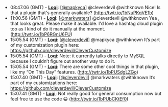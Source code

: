 * <a id="08:47.06">08:47.06 (GMT)</a> - __[Loqi](https://github.com/Loqi)__: [<a href="https://twitter.com/mapkyca">@mapkyca</a>] @cleverdevil @withknown Nice! Is that a plugin that's generally available? (http://twtr.io/1bNuPKqVE1b)
* <a id="11:00.56">11:00.56 (GMT)</a> - __[Loqi](https://github.com/Loqi)__: [<a href="https://twitter.com/markwaters">@markwaters</a>] @cleverdevil @withknown Yea , that looks great. Please make it available. I'd love a hashtag cloud plugin too as I kind of do it manually at the moment. (http://twtr.io/1bP6RGnU6FU)
* <a id="15:05.54">15:05.54 (GMT)</a> - __[Loqi](https://github.com/Loqi)__: [<a href="https://twitter.com/cleverdevil">@cleverdevil</a>] @mapkyca @withknown It’s part of my customization plugin here: https://github.com/cleverdevil/CleverCustomize
* <a id="15:05.54">15:05.54 (GMT)</a> - __[Loqi](https://github.com/Loqi)__: Note: it currently talks directly to MySQL because I couldn’t figure out another way to do it.
* <a id="15:05.54">15:05.54 (GMT)</a> - __[Loqi](https://github.com/Loqi)__: There are some other cool things in that plugin, like my “On This Day” features. (http://twtr.io/1bPUSdgLZGo)
* <a id="15:07.40">15:07.40 (GMT)</a> - __[Loqi](https://github.com/Loqi)__: [<a href="https://twitter.com/cleverdevil">@cleverdevil</a>] @markwaters @withknown It’s part of my customizations here: https://github.com/cleverdevil/CleverCustomize
* <a id="15:07.41">15:07.41 (GMT)</a> - __[Loqi](https://github.com/Loqi)__: Not really good for general consumption now but feel free to use the code 😀 (http://twtr.io/1bPUbCKtEf0)
